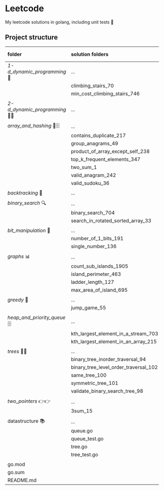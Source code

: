 # Leetcode
My leetcode solutions in golang, including unit tests 🔬

## Project structure
| folder | solution folders | solution (click) | problem |
| :--- |:--- | :---: | :---: |
| *1-d_dynamic_programming* 🔁 | ... | |
|  |climbing_stairs_70 | [✅](https://github.com/aliml92/leetcode/blob/9f959212064208afdf83d0cf5b46d60a24f0565f/1-d_dynamic_programming/climbing_stairs_70/solution.go) | [↗️](https://leetcode.com/problems/climbing-stairs/) |
|  |min_cost_climbing_stairs_746 | [✅](https://github.com/aliml92/leetcode/blob/9f959212064208afdf83d0cf5b46d60a24f0565f/1-d_dynamic_programming/min_cost_climbing_stairs_746/solution.go) | [↗️](https://leetcode.com/problems/min-cost-climbing-stairs/) |
| | | | | 
| *2-d_dynamic_programming* 🔁🔁 |...| | | |
| | | | | 
| *array_and_hashing* 🔑🗄️ |... | | |
| | contains_duplicate_217 | [✅](https://github.com/aliml92/leetcode/blob/285ba77d3f10bb54774502fc3bf3fbbc0c47183e/array_hashing/contains_duplicate_217/main.go) | [↗️](https://leetcode.com/problems/contains-duplicate/) |
| |group_anagrams_49 | [✅](https://github.com/aliml92/leetcode/blob/285ba77d3f10bb54774502fc3bf3fbbc0c47183e/array_hashing/group_anagrams_49/solution.go) | [↗️](https://leetcode.com/problems/group-anagrams/) |
| |product_of_array_except_self_238 | [✅](https://github.com/aliml92/leetcode/blob/285ba77d3f10bb54774502fc3bf3fbbc0c47183e/array_hashing/product_of_array_except_self_238/solution.go) | [↗️](https://leetcode.com/problems/product-of-array-except-self/) |
| |top_k_frequent_elements_347 | [✅](https://github.com/aliml92/leetcode/blob/285ba77d3f10bb54774502fc3bf3fbbc0c47183e/array_hashing/top_k_frequent_elements_347/solution.go) | [↗️](https://leetcode.com/problems/top-k-frequent-elements/) |
| |two_sum_1 | [✅](https://github.com/aliml92/leetcode/blob/285ba77d3f10bb54774502fc3bf3fbbc0c47183e/array_hashing/two_sum_1/main.go) | [↗️](https://leetcode.com/problems/two-sum/) |
| |valid_anagram_242 | [✅](https://github.com/aliml92/leetcode/blob/285ba77d3f10bb54774502fc3bf3fbbc0c47183e/array_hashing/valid_anagram_242/main.go) | [↗️](https://leetcode.com/problems/valid-anagram/) |
| |valid_sudoku_36 | [✅](https://github.com/aliml92/leetcode/blob/285ba77d3f10bb54774502fc3bf3fbbc0c47183e/array_hashing/valid_sudoku_36/solution.go) | [↗️](https://leetcode.com/problems/valid-sudoku/) |
| | | | | 
| *backtracking* 👣 |...| | | |
| | | | | 
| *binary_search* 🔍 |... | | |
| |binary_search_704 | [✅](https://github.com/aliml92/leetcode/blob/9f959212064208afdf83d0cf5b46d60a24f0565f/binary_search/binary_search_704/solution.go) | [↗️](https://leetcode.com/problems/binary-search/) |
| |search_in_rotated_sorted_array_33 | [✅](https://github.com/aliml92/leetcode/blob/9f959212064208afdf83d0cf5b46d60a24f0565f/binary_search/search_in_rotated_sorted_array_33/solution.go) | [↗️](https://leetcode.com/problems/search-in-rotated-sorted-array/) |
| | | | | 
| *bit_manipulation* 🔧 |... | | |
| |number_of_1_bits_191 | [✅](https://github.com/aliml92/leetcode/blob/9f959212064208afdf83d0cf5b46d60a24f0565f/bit_manipulation/number_of_1_bits_191/solution.go) | [↗️](https://leetcode.com/problems/number-of-1-bits/) |
| |single_number_136 | [✅](https://github.com/aliml92/leetcode/blob/9f959212064208afdf83d0cf5b46d60a24f0565f/bit_manipulation/single_number_136/solution.go) | [↗️](https://leetcode.com/problems/single-number/) |
| | | | | 
| *graphs* 📊 |... | | |
| |count_sub_islands_1905 | [✅](https://github.com/aliml92/leetcode/blob/9f959212064208afdf83d0cf5b46d60a24f0565f/graphs/count_sub_islands_1905/solution.go) | [↗️](https://leetcode.com/problems/count-sub-islands/) |
| |island_perimeter_463 | [✅](https://github.com/aliml92/leetcode/blob/9f959212064208afdf83d0cf5b46d60a24f0565f/graphs/island_perimeter_463/solution.go) | [↗️](https://leetcode.com/problems/island-perimeter/) |
| |ladder_length_127 | [✅](https://github.com/aliml92/leetcode/blob/9f959212064208afdf83d0cf5b46d60a24f0565f/graphs/ladder_length_127/solution.go) | [↗️](https://leetcode.com/problems/ladder-length/) |
| |max_area_of_island_695 | [✅](https://github.com/aliml92/leetcode/blob/9f959212064208afdf83d0cf5b46d60a24f0565f/graphs/max_area_of_island_695/solution.go) | [↗️](https://leetcode.com/problems/max-area-of-island/) |
| | | | | 
| *greedy* 🤑 |... | | |
| |jump_game_55 | [✅](https://github.com/aliml92/leetcode/blob/9f959212064208afdf83d0cf5b46d60a24f0565f/greedy/jump_game_55/solution.go) | [↗️](https://leetcode.com/problems/jump-game/) |
| | | | | 
| *heap_and_priority_queue* 🗄️ |... | | |
| |kth_largest_element_in_a_stream_703 | [✅](https://github.com/aliml92/leetcode/blob/9f959212064208afdf83d0cf5b46d60a24f0565f/heap_priority_queque/k_closest_points_to_origin_973/solution.go) | [↗️](https://leetcode.com/problems/kth-largest-element-in-a-stream/) |
| |kth_largest_element_in_an_array_215 | [✅](https://github.com/aliml92/leetcode/blob/9f959212064208afdf83d0cf5b46d60a24f0565f/heap_priority_queque/kth_largest_element_in_an_array_215/solution.go) | [↗️](https://leetcode.com/problems/kth-largest-element-in-an-array/) |
| | | | | 
| *trees* 🌳🌳 |... | | |
| |binary_tree_inorder_traversal_94 | [✅](https://github.com/aliml92/leetcode/blob/404006c923a3eefa65b735cee70cd85d7d88eb00/trees/binary_tree_inorder_traversal_94/solution.go) | [↗️](https://leetcode.com/problems/binary-tree-inorder-traversal/) |
| |binary_tree_level_order_traversal_102 | [✅](https://github.com/aliml92/leetcode/blob/9f959212064208afdf83d0cf5b46d60a24f0565f/trees/binary_tree_level_order_traversal_102/solution.go) | [↗️](https://leetcode.com/problems/binary-tree-level-order-traversal/) |
| |same_tree_100 | [✅](https://github.com/aliml92/leetcode/blob/9f959212064208afdf83d0cf5b46d60a24f0565f/trees/same_tree_100/solution.go) | [↗️](https://leetcode.com/problems/same-tree/) |
| |symmetric_tree_101 | [✅](https://github.com/aliml92/leetcode/blob/9f959212064208afdf83d0cf5b46d60a24f0565f/trees/symmetric_tree_101/solution.go) | [↗️](https://leetcode.com/problems/symmetric-tree/) |
| |validate_binary_search_tree_98 | [✅](https://github.com/aliml92/leetcode/blob/cad889cea1c74b291479ce245c10a37d5bbad484/trees/validate_binary_search_tree_98/solution.go) | [↗️](https://leetcode.com/problems/validate-binary-search-tree/) |
| | | | | 
| *two_pointers* 👉👉  |... | | |
| |3sum_15 | [✅](https://github.com/aliml92/leetcode/blob/9f959212064208afdf83d0cf5b46d60a24f0565f/two_pointers/3sum_15/solution.go) | [↗️](https://leetcode.com/problems/3sum/) |
| | | | | 
| datastructure 📚 |... | | |
| |queue.go | [✅](https://github.com/aliml92/leetcode/blob/285ba77d3f10bb54774502fc3bf3fbbc0c47183e/datastructure/queue.go) | |
| |queue_test.go |  | |
| |tree.go | [✅](https://github.com/aliml92/leetcode/blob/285ba77d3f10bb54774502fc3bf3fbbc0c47183e/datastructure/tree.go) | |
| |tree_test.go | [✅](https://github.com/aliml92/leetcode/blob/285ba77d3f10bb54774502fc3bf3fbbc0c47183e/datastructure/tree_test.go) | |
| | | | | 
| go.mod || | | |
| go.sum || | | |
| README.md || | | |


